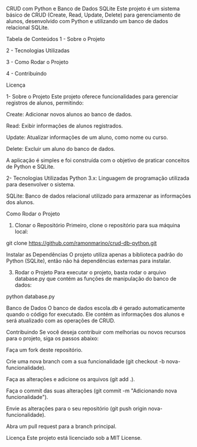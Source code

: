 CRUD com Python e Banco de Dados SQLite
Este projeto é um sistema básico de CRUD (Create, Read, Update, Delete) para gerenciamento de alunos, desenvolvido com Python e utilizando um banco de dados relacional SQLite.

Tabela de Conteúdos
1 - Sobre o Projeto

2 - Tecnologias Utilizadas

3 - Como Rodar o Projeto

4 - Contribuindo

Licença

 1- Sobre o Projeto
Este projeto oferece funcionalidades para gerenciar registros de alunos, permitindo:

Create: Adicionar novos alunos ao banco de dados.

Read: Exibir informações de alunos registrados.

Update: Atualizar informações de um aluno, como nome ou curso.

Delete: Excluir um aluno do banco de dados.

A aplicação é simples e foi construída com o objetivo de praticar conceitos de Python e SQLite.

 2- Tecnologias Utilizadas
Python 3.x: Linguagem de programação utilizada para desenvolver o sistema.

SQLite: Banco de dados relacional utilizado para armazenar as informações dos alunos.

Como Rodar o Projeto
1. Clonar o Repositório
Primeiro, clone o repositório para sua máquina local:

git clone https://github.com/ramonmarino/crud-db-python.git

Instalar as Dependências
O projeto utiliza apenas a biblioteca padrão do Python (SQLite), então não há dependências externas para instalar.

3. Rodar o Projeto
Para executar o projeto, basta rodar o arquivo database.py que contém as funções de manipulação do banco de dados:

python database.py


Banco de Dados
O banco de dados escola.db é gerado automaticamente quando o código for executado. Ele contém as informações dos alunos e será atualizado com as operações de CRUD.

Contribuindo
Se você deseja contribuir com melhorias ou novos recursos para o projeto, siga os passos abaixo:

Faça um fork deste repositório.

Crie uma nova branch com a sua funcionalidade (git checkout -b nova-funcionalidade).

Faça as alterações e adicione os arquivos (git add .).

Faça o commit das suas alterações (git commit -m "Adicionando nova funcionalidade").

Envie as alterações para o seu repositório (git push origin nova-funcionalidade).

Abra um pull request para a branch principal.

Licença
Este projeto está licenciado sob a MIT License.

